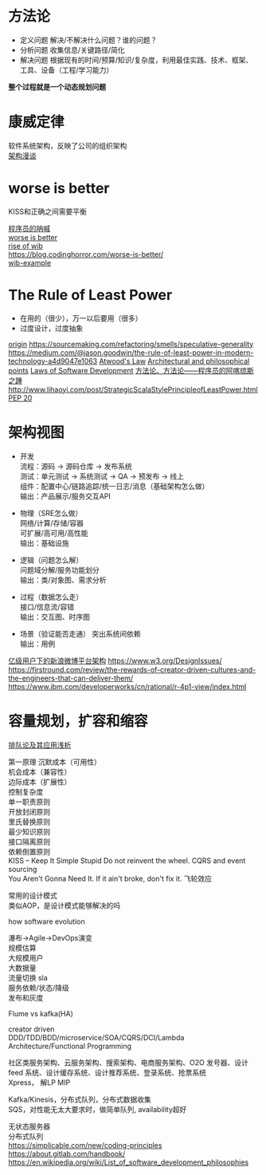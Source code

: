 # 方法论
* 定义问题
解决/不解决什么问题？谁的问题？
* 分析问题
收集信息/关键路径/简化
* 解决问题
根据现有的时间/预算/知识/复杂度，利用最佳实践、技术、框架、工具、设备（工程/学习能力）

**整个过程就是一个动态规划问题**

# 康威定律
软件系统架构，反映了公司的组织架构  
[架构漫谈](https://www.infoq.cn/article/an-informal-discussion-on-architecture-part01)

# worse is better
KISS和正确之间需要平衡

[程序员的呐喊](https://book.douban.com/subject/25884108/)  
[worse is better](http://dreamsongs.com/WorseIsBetter.html)  
[rise of wib](http://dreamsongs.com/RiseOfWorseIsBetter.html)  
https://blog.codinghorror.com/worse-is-better/  
[wib-example](https://stackoverflow.com/questions/471544/worse-is-better-is-there-an-example)  

# The Rule of Least Power
* 在用的（很少），万一以后要用（很多）
* 过度设计，过度抽象

[origin](https://www.w3.org/2001/tag/doc/leastPower.html)
https://sourcemaking.com/refactoring/smells/speculative-generality
https://medium.com/@jason.goodwin/the-rule-of-least-power-in-modern-technology-a4d9047e1063
[Atwood's Law](https://blog.codinghorror.com/the-principle-of-least-power/)
[Architectural and philosophical points](https://www.w3.org/DesignIssues/)
[Laws of Software Development](http://www.globalnerdy.com/2007/07/18/laws-of-software-development/)
[方法论、方法论——程序员的阿喀琉斯之踵](http://mindhacks.cn/2008/10/29/methodology-for-programmers/)
http://www.lihaoyi.com/post/StrategicScalaStylePrincipleofLeastPower.html
[PEP 20](https://www.python.org/dev/peps/pep-0020/)

# 架构视图
* 开发   
流程：源码 -> 源码仓库 -> 发布系统  
测试：单元测试 -> 系统测试 -> QA -> 预发布 -> 线上  
组件：配置中心/链路追踪/统一日志/消息（基础架构怎么做）  
输出：产品展示/服务交互API

* 物理（SRE怎么做）  
网络/计算/存储/容器  
可扩展/高可用/高性能  
输出：基础设施 

* 逻辑（问题怎么解）  
问题域分解/服务功能划分  
输出：类/对象图、需求分析  

* 过程（数据怎么走）  
接口/信息流/容错  
输出：交互图、时序图  

* 场景（验证能否走通）
突出系统间依赖  
输出：用例

[亿级用户下的新浪微博平台架构](https://www.infoq.cn/article/weibo-platform-archieture)
https://www.w3.org/DesignIssues/  
https://firstround.com/review/the-rewards-of-creator-driven-cultures-and-the-engineers-that-can-deliver-them/  
https://www.ibm.com/developerworks/cn/rational/r-4p1-view/index.html  

# 容量规划，扩容和缩容  

[排队论及其应用浅析](https://www.slideshare.net/frogd/ss-27959518)


第一原理
沉默成本（可用性）  
机会成本（兼容性）  
边际成本（扩展性）  
控制复杂度  
单一职责原则  
开放封闭原则  
里氏替换原则  
最少知识原则  
接口隔离原则  
依赖倒置原则  
KISS – Keep It Simple Stupid
Do not reinvent the wheel.
CQRS and event sourcing  
You Aren't Gonna Need It.
If it ain't broke, don't fix it.
飞轮效应

常用的设计模式  
类似AOP，是设计模式能够解决的吗

how software evolution



瀑布->Agile->DevOps演变  
规模估算  
大规模用户  
大数据量  
流量切换 sla  
服务依赖/状态/降级  
发布和灰度  

Flume vs kafka(HA)  

creator driven  
DDD/TDD/BDD/microservice/SOA/CQRS/DCI/Lambda Architecture/Functional Programming

社区类服务架构、云服务架构、搜索架构、电商服务架构、O2O
发号器、设计 feed 系统、设计缓存系统、设计推荐系统、登录系统、抢票系统  
Xpress， 解LP MIP  

Kafka/Kinesis，分布式队列，分布式数据收集  
SQS，对性能无太大要求时，做简单队列, availability超好  

无状态服务器  
分布式队列  
https://simplicable.com/new/coding-principles  
https://about.gitlab.com/handbook/  
https://en.wikipedia.org/wiki/List_of_software_development_philosophies